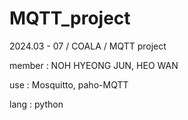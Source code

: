 # MQTT_project

2024.03 - 07 / COALA / MQTT project

member : NOH HYEONG JUN, HEO WAN

use : Mosquitto, paho-MQTT

lang : python
